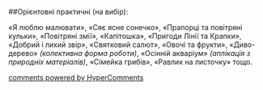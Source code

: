 <div id="hypercomments_widget" class="js-hypercomments-widget invisible"></div>

##Орієнтовні практичні (на вибір):

«Я люблю малювати», «Сяє ясне сонечко», «Прапорці та повітряні кульки», «Повітряні змії», «Капітошка», «Пригоди Лінії та Крапки», «Добрий і лихий звір», «Святковий салют», «Овочі та фрукти», «Диво-дерево» *(колективна форма роботи)*, «Осінній акваріум» *(аплікація з природніх матеріалів)*, «Cімейка грибів», «Равлик на листочку» тощо.

<div class="js-hypercomments-container">
    <a href="http://hypercomments.com" class="hc-link" title="comments widget">comments powered by HyperComments</a>
</div>